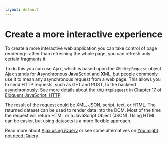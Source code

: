 ```yaml
---
layout: default
---
```

# Create a more interactive experience

To create a more interactive web application you can take control of page rendering: rather than refreshing the whole page, you can refresh only certain fragments it.

To do this you can use Ajax, which is based upon the `XMLHttpRequest` object. Ajax stands for **A**synchronous **Ja**vaScript and **X**ML, but people commonly use it to mean any asynchronous request from a web page. This allows you to send HTTP requests, such as GET and POST, to the backend asynchronously. See more details about the `XMLHttpRequest` in [Chapter 17 of Eloquent JavaScript: HTTP](http://eloquentjavascript.net/17_http.html#h_Gh3HVKEFJQ).

The result of the request could be XML, JSON, script, text, or HTML. The returned dataset can be used to render data into the DOM. Most of the time the request will return HTML or a JavaScript Object (JSON). Using HTML can be easier, but using datasets is a more flexible approach.

Read more about [Ajax using jQuery](/steps/ajax-using-jquery.html) or see some alternatives on [You might not need jQuery](http://youmightnotneedjquery.com/#ajax).
